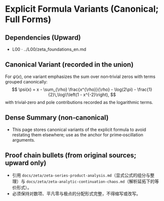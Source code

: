 # Explicit Formula Variants (Canonical; Full Forms)

## Dependencies (Upward)
- L00 · ../L00/zeta_foundations_en.md

## Canonical Variant (recorded in the union)
For $\psi(x)$, one variant emphasizes the sum over non‑trivial zeros with terms grouped canonically:
$$
\psi(x) = x - \sum_{\rho} \frac{x^{\rho}}{\rho} - \log(2\pi) - \frac{1}{2}\,\log\!\left(1 - x^{-2}\right),
$$
with trivial‑zero and pole contributions recorded as the logarithmic terms.

## Dense Summary (non‑canonical)
- This page stores canonical variants of the explicit formula to avoid restating them elsewhere; use as the anchor for prime‑oscillation arguments.

## Proof chain bullets (from original sources; upward only)
- 引用 `docs/zeta/zeta-series-product-analysis.md`（显式公式的组分与整理）与 `docs/zeta/zeta-analytic-continuation-chaos.md`（解析延拓下的等价形式）。
- 必须保持对数项、平凡零与极点的分配形式完整，不得缩写或改写。
